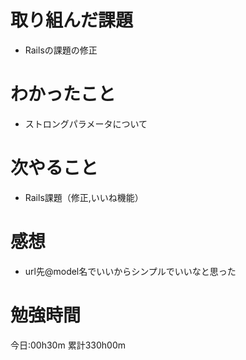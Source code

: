 # 取り組んだ課題
* Railsの課題の修正

# わかったこと
* ストロングパラメータについて

# 次やること
* Rails課題（修正,いいね機能）

# 感想
* url先@model名でいいからシンプルでいいなと思った

# 勉強時間
今日:00h30m
累計330h00m
